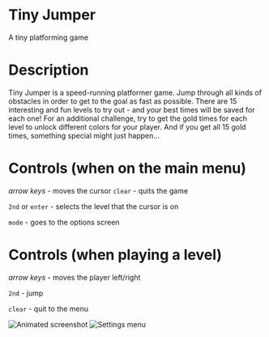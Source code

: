 # Tiny Jumper
A tiny platforming game

# Description
Tiny Jumper is a speed-running platformer game. Jump through all kinds of obstacles in
order to get to the goal as fast as possible. There are 15 interesting and fun levels
to try out - and your best times will be saved for each one! For an additional challenge,
try to get the gold times for each level to unlock different colors for your player. And
if you get all 15 gold times, something special might just happen...

# Controls (when on the main menu)

*arrow keys* - moves the cursor
`clear` - quits the game

`2nd` or `enter` - selects the level that the cursor is on

`mode` - goes to the options screen

# Controls (when playing a level)

*arrow keys* - moves the player left/right

`2nd` - jump

`clear` - quit to the menu

![Animated screenshot](https://www.cemetech.net/media/archives/screenshots/2021/04/Tiny_Jumper1.gif)
![Settings menu](https://www.cemetech.net/media/archives/screenshots/2021/04/Tiny_Jumper2.gif)